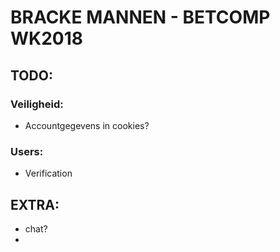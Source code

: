 ﻿# BRACKE MANNEN - BETCOMP WK2018


## TODO:

### Veiligheid:

- Accountgegevens in cookies?

### Users:

- Verification


## EXTRA:

- chat?  
- 